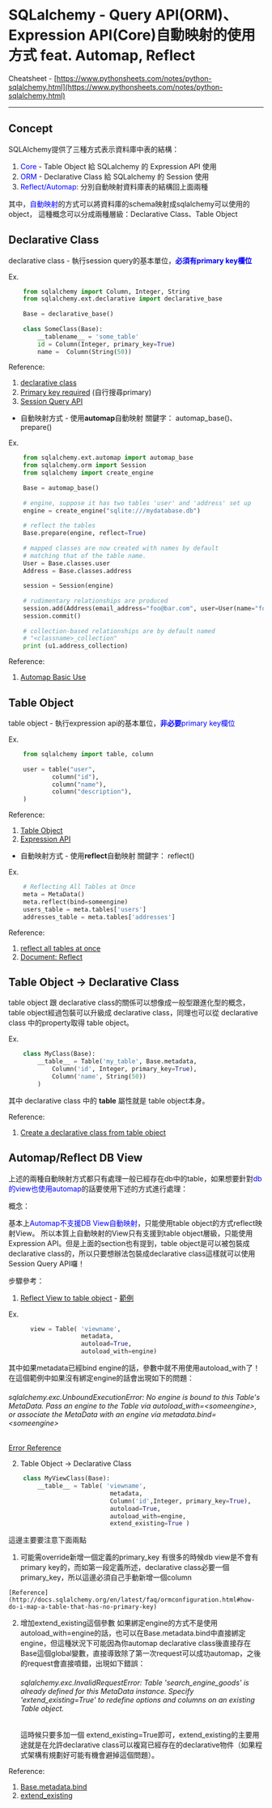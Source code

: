 # SQLalchemy - Query API(ORM)、Expression API(Core)自動映射的使用方式 feat. Automap, Reflect
Cheatsheet - [https://www.pythonsheets.com/notes/python-sqlalchemy.html](https://www.pythonsheets.com/notes/python-sqlalchemy.html)


----------
<h2>Concept</h2>

SQLAlchemy提供了三種方式表示資料庫中表的結構：
1. <font color="blue">Core</font> - Table Object 給 SQLalchemy 的 Expression API 使用
2. <font color="blue">ORM</font> - Declarative Class 給 SQLalchemy 的 Session 使用
3. <font color="blue">Reflect/Automap</font>: 分別自動映射資料庫表的結構回上面兩種


其中，<font color="blue">自動映射</font>的方式可以將資料庫的schema映射成sqlalchemy可以使用的object，
這種概念可以分成兩種層級：Declarative Class、Table Object

<h2>Declarative Class</h2>

declarative class - 執行session query的基本單位，<font color="blue">**必須有primary key欄位**</font>

Ex.

```python
    from sqlalchemy import Column, Integer, String
    from sqlalchemy.ext.declarative import declarative_base
    
    Base = declarative_base()
    
    class SomeClass(Base):
        __tablename__ = 'some_table'
        id = Column(Integer, primary_key=True)
        name =  Column(String(50))
```

Reference:

1. [declarative class](http://docs.sqlalchemy.org/en/latest/orm/extensions/declarative/basic_use.html#basic-use)
2. [Primary key required](http://docs.sqlalchemy.org/en/latest/orm/session_basics.html#what-does-the-session-do) (自行搜尋primary)
3. [Session Query API](http://docs.sqlalchemy.org/en/latest/orm/query.html#query-api)



- 自動映射方式 - 使用**automap**自動映射
  關鍵字：
    automap_base()、prepare()

Ex.
```python
    from sqlalchemy.ext.automap import automap_base
    from sqlalchemy.orm import Session
    from sqlalchemy import create_engine
    
    Base = automap_base()
    
    # engine, suppose it has two tables 'user' and 'address' set up
    engine = create_engine("sqlite:///mydatabase.db")
    
    # reflect the tables
    Base.prepare(engine, reflect=True)
    
    # mapped classes are now created with names by default
    # matching that of the table name.
    User = Base.classes.user
    Address = Base.classes.address
    
    session = Session(engine)
    
    # rudimentary relationships are produced
    session.add(Address(email_address="foo@bar.com", user=User(name="foo")))
    session.commit()
    
    # collection-based relationships are by default named
    # "<classname>_collection"
    print (u1.address_collection)
```

Reference:

1. [Automap Basic Use](http://docs.sqlalchemy.org/en/latest/orm/extensions/automap.html#basic-use)


<h2>Table Object</h2>

table object - 執行expression api的基本單位，<font color="blue">**非必要**primary key欄位</font>

Ex.

```python
    from sqlalchemy import table, column
    
    user = table("user",
            column("id"),
            column("name"),
            column("description"),
    )
```

Reference:

1. [Table Object](http://docs.sqlalchemy.org/en/latest/core/selectable.html#sqlalchemy.sql.expression.TableClause)
2. [Expression API](http://docs.sqlalchemy.org/en/latest/core/tutorial.html#sql-expression-language-tutorial)


- 自動映射方式 - 使用**reflect**自動映射
  關鍵字：
    reflect()

Ex.

```python
    # Reflecting All Tables at Once
    meta = MetaData()
    meta.reflect(bind=someengine)
    users_table = meta.tables['users']
    addresses_table = meta.tables['addresses']
```

Reference:

1. [reflect all tables at once](http://docs.sqlalchemy.org/en/latest/orm/extensions/automap.html#basic-use)
2. [Document: Reflect](http://docs.sqlalchemy.org/en/latest/core/metadata.html#sqlalchemy.schema.MetaData.reflect)


<h2>Table Object → Declarative Class</h2>

table object 跟 declarative class的關係可以想像成一般型跟進化型的概念，table object經過包裝可以升級成 declarative class，同理也可以從 declarative class 中的property取得 table object。

Ex.

```python
    class MyClass(Base):
        __table__ = Table('my_table', Base.metadata,
            Column('id', Integer, primary_key=True),
            Column('name', String(50))
        )
```

其中 declarative class 中的 __table__ 屬性就是 table object本身。

Reference:

1. [Create a declarative class from table object](http://docs.sqlalchemy.org/en/latest/orm/extensions/declarative/table_config.html#using-a-hybrid-approach-with-table)


<h2>Automap/Reflect DB View</h2>

上述的兩種自動映射方式都只有處理一般已經存在db中的table，如果想要針對<font color="blue">db的view也使用automap</font>的話要使用下述的方式進行處理：

概念：


基本上<font color="blue">Automap不支援DB View自動映射</font>，只能使用table object的方式reflect映射View。
所以本質上自動映射的View只有支援到table object層級，只能使用Expression API。但是上面的section也有提到，table object是可以被包裝成declarative class的，所以只要想辦法包裝成declarative class這樣就可以使用Session Query API囉！

步驟參考：

1. [Reflect View to table object](http://docs.sqlalchemy.org/en/latest/core/reflection.html#reflecting-views) - 
[範例](https://stackoverflow.com/questions/20518521/is-possible-to-mapping-view-with-class-using-mapper-in-sqlalchemy)

Ex.

```python
      view = Table( 'viewname', 
                    metadata,
                    autoload=True, 
                    autoload_with=engine)
```

  其中如果metadata已經bind engine的話，參數中就不用使用autoload_with了！
  在這個範例中如果沒有綁定engine的話會出現如下的問題：
    <h6>sqlalchemy.exc.UnboundExecutionError: No engine is bound to this Table's MetaData. Pass an engine to the Table via autoload_with=&lt;someengine>, or associate the MetaData with an engine via metadata.bind=&lt;someengine></h6>

  [Error Reference](https://stackoverflow.com/questions/7802981/using-sqlalchemy-declarative-base-and-autoload-true-in-pyramid)


2. Table Object → Declarative Class

```python
    class MyViewClass(Base):
        __table__ = Table( 'viewname', 
                            metadata, 
                            Column('id',Integer, primary_key=True), 
                            autoload=True, 
                            autoload_with=engine,
                            extend_existing=True )
```

這邊主要要注意下面兩點

  1. 可能需override新增一個定義的primary_key
    有很多的時候db view是不會有primary key的，而如第一段定義所述，declarative class必要一個primary_key，所以這邊必須自己手動新增一個column

    [Reference](http://docs.sqlalchemy.org/en/latest/faq/ormconfiguration.html#how-do-i-map-a-table-that-has-no-primary-key)

  2. 增加extend_existing這個參數
    如果綁定engine的方式不是使用autoload_with=engine的話，也可以在Base.metadata.bind中直接綁定engine，但這種狀況下可能因為你automap declarative class後直接存在Base這個global變數，直接導致除了第一次request可以成功automap，之後的request會直接噴錯，出現如下錯誤：
    <h6>sqlalchemy.exc.InvalidRequestError: Table 'search_engine_goods' is already defined for this MetaData instance.  Specify 'extend_existing=True' to redefine options and columns on an existing Table object.</h6>
    這時候只要多加一個 extend_existing=True即可，extend_existing的主要用途就是在允許declarative class可以複寫已經存在的declarative物件（如果程式架構有規劃好可能有機會避掉這個問題）。
    

Reference:

1. [Base.metadata.bind](https://stackoverflow.com/questions/4526498/sqlalchemy-declarative-syntax-with-autoload-reflection-in-pylons/4555998#4555998)
2. [extend_existing](http://docs.sqlalchemy.org/en/latest/core/metadata.html#sqlalchemy.schema.Table.params.extend_existing)




